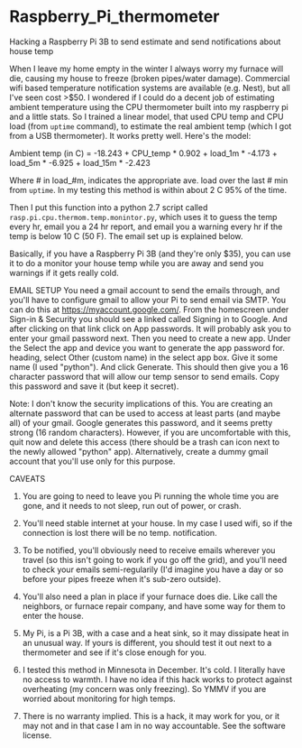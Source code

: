 # Raspberry_Pi_thermometer
Hacking a Raspberry Pi 3B to send estimate and send notifications about house temp

When I leave my home empty in the winter I always worry my furnace will die, causing my house to freeze (broken pipes/water damage). Commercial wifi based temperature notification systems are available (e.g. Nest), but all I've seen cost >$50. I wondered if I could do a decent job of estimating ambient temperature using the CPU thermometer built into my raspberry pi and a little stats.  So I trained a linear model, that used CPU temp and CPU load (from `uptime` command), to estimate the real ambient temp (which I got from a USB thermometer).  It works pretty well.  Here's the model:

Ambient temp (in C) = -18.243 + CPU_temp * 0.902 + load_1m * -4.173 + load_5m * -6.925 + load_15m * -2.423 

Where # in load_#m, indicates the appropriate ave. load over the last # min from `uptime`. In my testing this method is within about 2 C 95% of the time.

Then I put this function into a python 2.7 script called `rasp.pi.cpu.thermom.temp.monintor.py`, which uses it to guess the temp every hr, email you a 24 hr report, and email you a warning every hr if the temp is below 10 C (50 F). The email set up is explained below.

Basically, if you have a Raspberry Pi 3B (and they're only $35), you can use it to do a monitor your house temp while you are away and send you warnings if it gets really cold. 

EMAIL SETUP
You need a gmail account to send the emails through, and you'll have to configure gmail to allow your Pi to send email via SMTP. You can do this at https://myaccount.google.com/. From the homescreen under Sign-in & Security you should see a linked called Signing in to Google. And after clicking on that link click on App passwords. It will probably ask you to enter your gmail password next. Then you need to create a new app. Under the Select the app and device you want to generate the app password for. heading, select Other (custom name) in the select app box. Give it some name (I used "python"). And click Generate. This should then give you a 16 character password that will allow our temp sensor to send emails. Copy this password and save it (but keep it secret).

Note: I don't know the security implications of this. You are creating an alternate password that can be used to access at least parts (and maybe all) of your gmail. Google generates this password, and it seems pretty strong (16 random characters). However, if you are uncomfortable with this, quit now and delete this access (there should be a trash can icon next to the newly allowed "python" app). Alternatively, create a dummy gmail account that you'll use only for this purpose.


CAVEATS

1) You are going to need to leave you Pi running the whole time you are gone, and it needs to not sleep, run out of power, or crash. 

2) You'll need stable internet at your house. In my case I used wifi, so if the connection is lost there will be no temp. notification. 

3) To be notified, you'll obviously need to receive emails wherever you travel (so this isn't going to work if you go off the grid), and you'll need to check your emails semi-regularily (I'd imagine you have a day or so before your pipes freeze when it's sub-zero outside). 

4) You'll also need a plan in place if your furnace does die. Like call the neighbors, or furnace repair company, and have some way for them to enter the house. 

5) My Pi, is a Pi 3B, with a case and a heat sink, so it may dissipate heat in an unusual way. If yours is different, you should test it out next to a thermometer and see if it's close enough for you.

7) I tested this method in Minnesota in December. It's cold. I literally have no access to warmth. I have no idea if this hack works to protect against overheating (my concern was only freezing). So YMMV if you are worried about monitoring for high temps.

6) There is no warranty implied. This is a hack, it may work for you, or it may not and in that case I am in no way accountable. See the software license.
